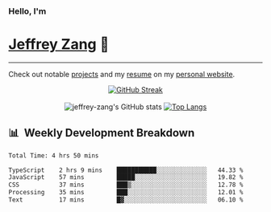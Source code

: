 
### Hello, I'm 
# [Jeffrey Zang](https://www.linkedin.com/in/jeffreyzang/) 🦀

---

Check out notable [projects](https://jeffz.dev/projects) and my [resume](https://jeffz.dev/resume) on my [personal website](https://jeffz.dev/).

<div align = 'center'>

[![GitHub Streak](https://github-readme-streak-stats.herokuapp.com/?user=jeffrey-zang&theme=tokyonight)](https://git.io/streak-stats)
<br></br>
![jeffrey-zang's GitHub stats](https://github-readme-stats.vercel.app/api?username=jeffrey-zang&show_icons=true&theme=tokyonight&hide_rank=true&hide=stars) 
[![Top Langs](https://github-readme-stats.vercel.app/api/top-langs/?username=jeffrey-zang&hide=ShaderLab,HLSL&layout=compact&theme=tokyonight)](https://github.com/anuraghazra/github-readme-stats)

</div>

## 📊 &nbsp;Weekly Development Breakdown
<!--START_SECTION:waka-->

```txt
Total Time: 4 hrs 50 mins

TypeScript    2 hrs 9 mins    ███████████░░░░░░░░░░░░░░   44.33 %
JavaScript    57 mins         █████░░░░░░░░░░░░░░░░░░░░   19.82 %
CSS           37 mins         ███▒░░░░░░░░░░░░░░░░░░░░░   12.78 %
Processing    35 mins         ███░░░░░░░░░░░░░░░░░░░░░░   12.01 %
Text          17 mins         █▓░░░░░░░░░░░░░░░░░░░░░░░   06.10 %
```

<!--END_SECTION:waka-->

